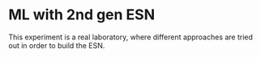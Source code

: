 # ML with 2nd gen ESN

This experiment is a real laboratory, where different approaches are tried out in order to build the ESN.


